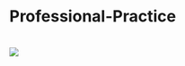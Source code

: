 # Professional-Practice

# <img src="https://app.mural.co/t/teamchch6400/m/teamchch6400/1621479252539/ae5dc41a0631f4e4a095ab6f8dc9786927f99628?wid=0-1621481377503">
